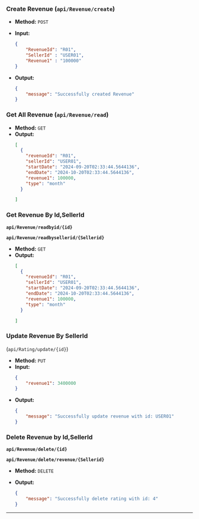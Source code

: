 
### **Create Revenue (`api/Revenue/create`)**

- **Method:** `POST`
- **Input:**

    ```json
    {
        "RevenueId": "R01",
        "SellerId" : "USER01",
        "Revenue1" : "100000"
    }
    ```
- **Output:**
    ```json
    {
        "message": "Successfully created Revenue"
    }
    ```
### **Get All Revenue (`api/Revenue/read`)**

- **Method:** `GET`
- **Output:**
    ```json
    [
      {
        "revenueId": "R01",
        "sellerId": "USER01",
        "startDate": "2024-09-20T02:33:44.5644136",
        "endDate": "2024-10-20T02:33:44.5644136",
        "revenue1": 100000,
        "type": "month"
      }
   
    ]
    ```
### **Get Revenue By Id,SellerId**

**`api/Revenue/readbyid/{id}`**

**`api/Revenue/readbysellerid/{Sellerid}`**

- **Method:** `GET`
- **Output:**
    ```json
    [
      {
        "revenueId": "R01",
        "sellerId": "USER01",
        "startDate": "2024-09-20T02:33:44.5644136",
        "endDate": "2024-10-20T02:33:44.5644136",
        "revenue1": 100000,
        "type": "month"
      }
   
    ]
    ```  



### **Update Revenue By SellerId** 
(`api/Rating/update/{id}`)

- **Method:** `PUT`
- **Input:**
    ```json
    {
        "revenue1": 3400000
    }
    ```
- **Output:**
    ```json
    {
        "message": "Successfully update revenue with id: USER01"
    }
    ```

### **Delete Revenue by Id,SellerId**

**`api/Revenue/delete/{id}`**

**`api/Revenue/delete/revenue/{Sellerid}`**

- **Method:** `DELETE`
- **Output:**

    ```json
    {
        "message": "Successfully delete rating with id: 4"
    }
    ```
---
